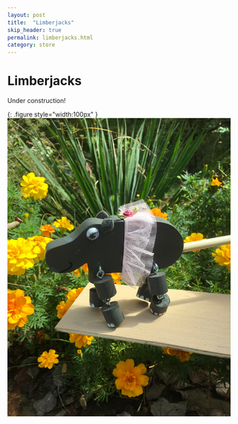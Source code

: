 ```yaml
---
layout: post
title:  "Limberjacks"
skip_header: true
permalink: limberjacks.html
category: store
---
```


# Limberjacks

Under construction!

{: .figure style="width:100px" }
![Here's a picture of Fiona](assets/images/FIONA.jpg)
